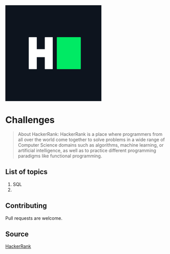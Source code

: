 <img src="https://github.com/ilyastartsdata/hackerrank_challenges/blob/main/HackerRank_Logo.png" width="300">

# Challenges

> About HackerRank: HackerRank is a place where programmers from all over the world come together to solve problems in a wide range of Computer Science domains such as algorithms, machine learning, or artificial intelligence, as well as to practice different programming paradigms like functional programming.

## List of topics

1. SQL
2. 

## Contributing

Pull requests are welcome.

## Source

[HackerRank](https://www.hackerrank.com)
